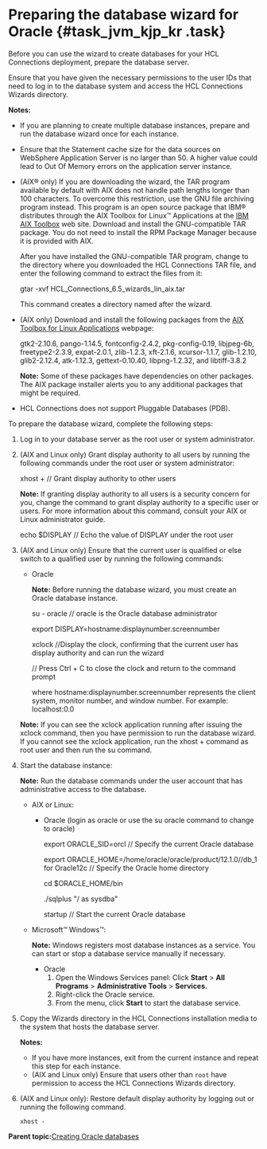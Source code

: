 # Preparing the database wizard for Oracle {#task_jvm_kjp_kr .task}

Before you can use the wizard to create databases for your HCL Connections deployment, prepare the database server.

Ensure that you have given the necessary permissions to the user IDs that need to log in to the database system and access the HCL Connections Wizards directory.

**Notes:**

-   If you are planning to create multiple database instances, prepare and run the database wizard once for each instance.
-   Ensure that the Statement cache size for the data sources on WebSphere Application Server is no larger than 50. A higher value could lead to Out Of Memory errors on the application server instance.

-   \(AIX® only\) If you are downloading the wizard, the TAR program available by default with AIX does not handle path lengths longer than 100 characters. To overcome this restriction, use the GNU file archiving program instead. This program is an open source package that IBM® distributes through the AIX Toolbox for Linux™ Applications at the [IBM AIX Toolbox](http://www-03.ibm.com/systems/power/software/aix/linux/toolbox/download.html) web site. Download and install the GNU-compatible TAR package. You do not need to install the RPM Package Manager because it is provided with AIX.

    After you have installed the GNU-compatible TAR program, change to the directory where you downloaded the HCL Connections TAR file, and enter the following command to extract the files from it:

    gtar -xvf HCL\_Connections\_6.5\_wizards\_lin\_aix.tar

    This command creates a directory named after the wizard.

-   \(AIX only\) Download and install the following packages from the [AIX Toolbox for Linux Applications](http://www-03.ibm.com/systems/power/software/aix/linux/toolbox/date.html) webpage:

    gtk2-2.10.6, pango-1.14.5, fontconfig-2.4.2, pkg-config-0.19, libjpeg-6b, freetype2-2.3.9, expat-2.0.1, zlib-1.2.3, xft-2.1.6, xcursor-1.1.7, glib-1.2.10, glib2-2.12.4, atk-1.12.3, gettext-0.10.40, libpng-1.2.32, and libtiff-3.8.2

    **Note:** Some of these packages have dependencies on other packages. The AIX package installer alerts you to any additional packages that might be required.

-   HCL Connections does not support Pluggable Databases \(PDB\).

To prepare the database wizard, complete the following steps:

1.  Log in to your database server as the root user or system administrator.

2.  \(AIX and Linux only\) Grant display authority to all users by running the following commands under the root user or system administrator:

    xhost + // Grant display authority to other users

    **Note:** If granting display authority to all users is a security concern for you, change the command to grant display authority to a specific user or users. For more information about this command, consult your AIX or Linux administrator guide.

    echo $DISPLAY // Echo the value of DISPLAY under the root user

3.  \(AIX and Linux only\) Ensure that the current user is qualified or else switch to a qualified user by running the following commands:

    -   Oracle

        **Note:** Before running the database wizard, you must create an Oracle database instance.

        su - oracle // oracle is the Oracle database administrator

        export DISPLAY=hostname:displaynumber.screennumber

        xclock //Display the clock, confirming that the current user has display authority and can run the wizard

        // Press Ctrl + C to close the clock and return to the command prompt

        where hostname:displaynumber.screennumber represents the client system, monitor number, and window number. For example: localhost:0.0

    **Note:** If you can see the xclock application running after issuing the xclock command, then you have permission to run the database wizard. If you cannot see the xclock application, run the xhost + command as root user and then run the su command.

4.  Start the database instance:

    **Note:** Run the database commands under the user account that has administrative access to the database.

    -   AIX or Linux:
        -   Oracle \(login as oracle or use the su oracle command to change to oracle\)

            export ORACLE\_SID=orcl // Specify the current Oracle database

            export ORACLE\_HOME=/home/oracle/oracle/product/12.1.0//db\_1 for Oracle12c // Specify the Oracle home directory

            cd $ORACLE\_HOME/bin

            ./sqlplus "/ as sysdba"

            startup // Start the current Oracle database

    -   Microsoft™ Windows™:

        **Note:** Windows registers most database instances as a service. You can start or stop a database service manually if necessary.

        -   Oracle
            1.  Open the Windows Services panel: Click **Start** \> **All Programs** \> **Administrative Tools** \> **Services.**
            2.  Right-click the Oracle service.
            3.  From the menu, click **Start** to start the database service.
5.  Copy the Wizards directory in the HCL Connections installation media to the system that hosts the database server.

    **Notes:**

    -   If you have more instances, exit from the current instance and repeat this step for each instance.
    -   \(AIX and Linux only\) Ensure that users other than `root` have permission to access the HCL Connections Wizards directory.
6.  \(AIX and Linux only\): Restore default display authority by logging out or running the following command.

    ```
    xhost -
    ```


**Parent topic:**[Creating Oracle databases](../install/c_inst_create_database_oracle.md)

